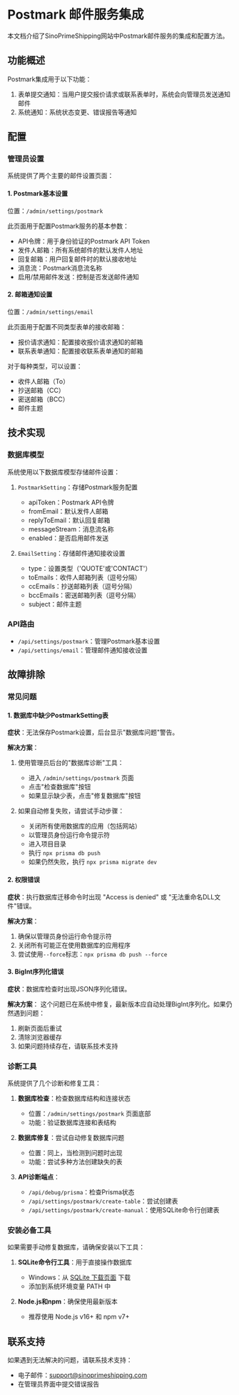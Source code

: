 # Postmark 邮件服务集成

本文档介绍了SinoPrimeShipping网站中Postmark邮件服务的集成和配置方法。

## 功能概述

Postmark集成用于以下功能：

1. 表单提交通知：当用户提交报价请求或联系表单时，系统会向管理员发送通知邮件
2. 系统通知：系统状态变更、错误报告等通知

## 配置

### 管理员设置

系统提供了两个主要的邮件设置页面：

#### 1. Postmark基本设置

位置：`/admin/settings/postmark`

此页面用于配置Postmark服务的基本参数：

- API令牌：用于身份验证的Postmark API Token
- 发件人邮箱：所有系统邮件的默认发件人地址
- 回复邮箱：用户回复邮件时的默认接收地址
- 消息流：Postmark消息流名称
- 启用/禁用邮件发送：控制是否发送邮件通知

#### 2. 邮箱通知设置

位置：`/admin/settings/email`

此页面用于配置不同类型表单的接收邮箱：

- 报价请求通知：配置接收报价请求通知的邮箱
- 联系表单通知：配置接收联系表单通知的邮箱

对于每种类型，可以设置：
- 收件人邮箱（To）
- 抄送邮箱（CC）
- 密送邮箱（BCC）
- 邮件主题

## 技术实现

### 数据库模型

系统使用以下数据库模型存储邮件设置：

1. `PostmarkSetting`：存储Postmark服务配置
   - apiToken：Postmark API令牌
   - fromEmail：默认发件人邮箱
   - replyToEmail：默认回复邮箱
   - messageStream：消息流名称
   - enabled：是否启用邮件发送

2. `EmailSetting`：存储邮件通知接收设置
   - type：设置类型（'QUOTE'或'CONTACT'）
   - toEmails：收件人邮箱列表（逗号分隔）
   - ccEmails：抄送邮箱列表（逗号分隔）
   - bccEmails：密送邮箱列表（逗号分隔）
   - subject：邮件主题

### API路由

- `/api/settings/postmark`：管理Postmark基本设置
- `/api/settings/email`：管理邮件通知接收设置

## 故障排除

### 常见问题

#### 1. 数据库中缺少PostmarkSetting表

**症状**：无法保存Postmark设置，后台显示"数据库问题"警告。

**解决方案**：
1. 使用管理员后台的"数据库诊断"工具：
   - 进入 `/admin/settings/postmark` 页面
   - 点击"检查数据库"按钮
   - 如果显示缺少表，点击"修复数据库"按钮

2. 如果自动修复失败，请尝试手动步骤：
   - 关闭所有使用数据库的应用（包括网站）
   - 以管理员身份运行命令提示符
   - 进入项目目录
   - 执行 `npx prisma db push`
   - 如果仍然失败，执行 `npx prisma migrate dev`

#### 2. 权限错误

**症状**：执行数据库迁移命令时出现 "Access is denied" 或 "无法重命名DLL文件"错误。

**解决方案**：
1. 确保以管理员身份运行命令提示符
2. 关闭所有可能正在使用数据库的应用程序
3. 尝试使用`--force`标志：`npx prisma db push --force`

#### 3. BigInt序列化错误

**症状**：数据库检查时出现JSON序列化错误。

**解决方案**：
这个问题已在系统中修复，最新版本应自动处理BigInt序列化。如果仍然遇到问题：
1. 刷新页面后重试
2. 清除浏览器缓存
3. 如果问题持续存在，请联系技术支持

### 诊断工具

系统提供了几个诊断和修复工具：

1. **数据库检查**：检查数据库结构和连接状态
   - 位置：`/admin/settings/postmark` 页面底部
   - 功能：验证数据库连接和表结构

2. **数据库修复**：尝试自动修复数据库问题
   - 位置：同上，当检测到问题时出现
   - 功能：尝试多种方法创建缺失的表

3. **API诊断端点**：
   - `/api/debug/prisma`：检查Prisma状态
   - `/api/settings/postmark/create-table`：尝试创建表
   - `/api/settings/postmark/create-manual`：使用SQLite命令行创建表

### 安装必备工具

如果需要手动修复数据库，请确保安装以下工具：

1. **SQLite命令行工具**：用于直接操作数据库
   - Windows：从 [SQLite 下载页面](https://www.sqlite.org/download.html) 下载
   - 添加到系统环境变量 PATH 中

2. **Node.js和npm**：确保使用最新版本
   - 推荐使用 Node.js v16+ 和 npm v7+

## 联系支持

如果遇到无法解决的问题，请联系技术支持：

- 电子邮件：support@sinoprimeshipping.com
- 在管理员界面中提交错误报告 